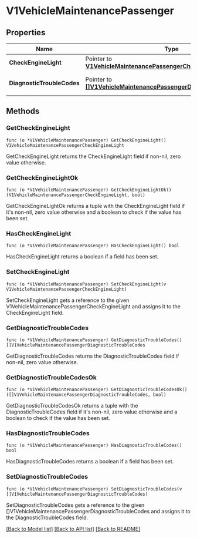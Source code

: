 # V1VehicleMaintenancePassenger

## Properties

Name | Type | Description | Notes
------------ | ------------- | ------------- | -------------
**CheckEngineLight** | Pointer to [**V1VehicleMaintenancePassengerCheckEngineLight**](V1VehicleMaintenance_passenger_checkEngineLight.md) |  | [optional] 
**DiagnosticTroubleCodes** | Pointer to [**[]V1VehicleMaintenancePassengerDiagnosticTroubleCodes**](V1VehicleMaintenance_passenger_diagnosticTroubleCodes.md) | Passenger vehicle DTCs. | [optional] 

## Methods

### GetCheckEngineLight

`func (o *V1VehicleMaintenancePassenger) GetCheckEngineLight() V1VehicleMaintenancePassengerCheckEngineLight`

GetCheckEngineLight returns the CheckEngineLight field if non-nil, zero value otherwise.

### GetCheckEngineLightOk

`func (o *V1VehicleMaintenancePassenger) GetCheckEngineLightOk() (V1VehicleMaintenancePassengerCheckEngineLight, bool)`

GetCheckEngineLightOk returns a tuple with the CheckEngineLight field if it's non-nil, zero value otherwise
and a boolean to check if the value has been set.

### HasCheckEngineLight

`func (o *V1VehicleMaintenancePassenger) HasCheckEngineLight() bool`

HasCheckEngineLight returns a boolean if a field has been set.

### SetCheckEngineLight

`func (o *V1VehicleMaintenancePassenger) SetCheckEngineLight(v V1VehicleMaintenancePassengerCheckEngineLight)`

SetCheckEngineLight gets a reference to the given V1VehicleMaintenancePassengerCheckEngineLight and assigns it to the CheckEngineLight field.

### GetDiagnosticTroubleCodes

`func (o *V1VehicleMaintenancePassenger) GetDiagnosticTroubleCodes() []V1VehicleMaintenancePassengerDiagnosticTroubleCodes`

GetDiagnosticTroubleCodes returns the DiagnosticTroubleCodes field if non-nil, zero value otherwise.

### GetDiagnosticTroubleCodesOk

`func (o *V1VehicleMaintenancePassenger) GetDiagnosticTroubleCodesOk() ([]V1VehicleMaintenancePassengerDiagnosticTroubleCodes, bool)`

GetDiagnosticTroubleCodesOk returns a tuple with the DiagnosticTroubleCodes field if it's non-nil, zero value otherwise
and a boolean to check if the value has been set.

### HasDiagnosticTroubleCodes

`func (o *V1VehicleMaintenancePassenger) HasDiagnosticTroubleCodes() bool`

HasDiagnosticTroubleCodes returns a boolean if a field has been set.

### SetDiagnosticTroubleCodes

`func (o *V1VehicleMaintenancePassenger) SetDiagnosticTroubleCodes(v []V1VehicleMaintenancePassengerDiagnosticTroubleCodes)`

SetDiagnosticTroubleCodes gets a reference to the given []V1VehicleMaintenancePassengerDiagnosticTroubleCodes and assigns it to the DiagnosticTroubleCodes field.


[[Back to Model list]](../README.md#documentation-for-models) [[Back to API list]](../README.md#documentation-for-api-endpoints) [[Back to README]](../README.md)


